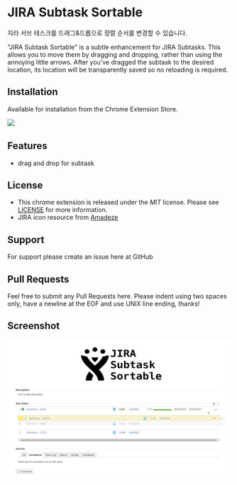 # JIRA Subtask Sortable

지라 서브 테스크를 드래그&드롭으로 정렬 순서를 변경할 수 있습니다.

"JIRA Subtask Sortable" is a subtle enhancement for JIRA Subtasks. This allows you to move them by dragging and dropping, rather than using the annoying little arrows. After you've dragged the subtask to the desired location, its location will be transparently saved so no reloading is required.

## Installation

Available for installation from the Chrome Extension Store.

[<img src="https://developer.chrome.com/webstore/images/ChromeWebStore_Badge_v2_206x58.png">](https://chrome.google.com/webstore/detail/jira-subtask-sortable/hcidkmckdnbkbjghgcgeikdoljdhlimb)

## Features
* drag and drop for subtask

## License
* This chrome extension is released under the *MIT* license. Please see [LICENSE](LICENSE) for more information.
* JIRA icon resource from [Amadeze](http://plainicon.com/download-icon/51474/jira)

## Support
For support please create an issue here at GitHub

## Pull Requests
Feel free to submit any Pull Requests here.
Please indent using two spaces only, have a newline at the EOF and use UNIX line ending, thanks!

## Screenshot
![JIRA Subtask Sortable](./other/capture1280x800.png)

